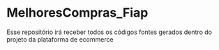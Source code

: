 # MelhoresCompras_Fiap
Esse repositório irá receber todos os códigos fontes gerados dentro do projeto da plataforma de ecommerce
